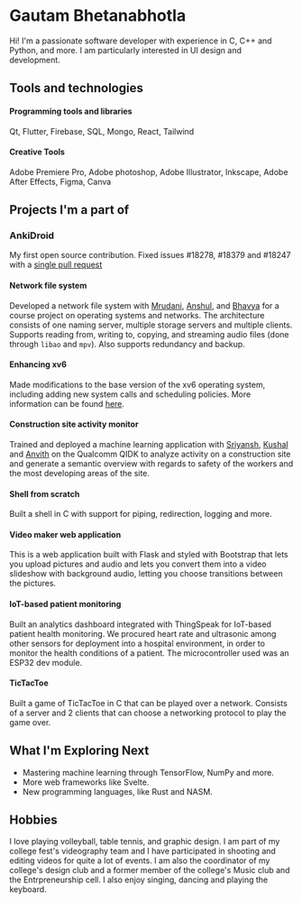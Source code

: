 # Gautam Bhetanabhotla

Hi! I'm a passionate software developer with experience in C, C++ and Python, and more. I am particularly interested in UI design and development.

## Tools and technologies

#### Programming tools and libraries
Qt, Flutter, Firebase, SQL, Mongo, React, Tailwind

#### Creative Tools
Adobe Premiere Pro, Adobe photoshop, Adobe Illustrator, Inkscape, Adobe After Effects, Figma, Canva

## Projects I'm a part of

### AnkiDroid
My first open source contribution. Fixed issues #18278, #18379 and #18247 with a [single pull request](https://github.com/ankidroid/Anki-Android/pull/18430)

#### Network file system
Developed a network file system with [Mrudani](https://github.com/MrudaniPimpalkhare), [Anshul](https://github.com/anshulbhagwat), and [Bhavya](https://github.com/thebhavyaahuja) for a course project on operating systems and networks. The architecture consists of one naming server, multiple storage servers and multiple clients. Supports reading from, writing to, copying, and streaming audio files (done through `libao` and `mpv`). Also supports redundancy and backup.

#### Enhancing xv6
Made modifications to the base version of the xv6 operating system, including adding new system calls and scheduling policies. More information can be found [here](https://github.com/gautambhetanabhotla/enhanced-xv6).

#### Construction site activity monitor
Trained and deployed a machine learning application with [Sriyansh](https://github.com/SANS-Surya-o), [Kushal](https://github.com/kushkushal439) and [Anvith](https://github.com/anvithrajr) on the Qualcomm QIDK to analyze activity on a construction site and generate a semantic overview with regards to safety of the workers and the most developing areas of the site.

#### Shell from scratch
Built a shell in C with support for piping, redirection, logging and more.

#### Video maker web application
This is a web application built with Flask and styled with Bootstrap that lets you upload pictures and audio and lets you convert them into a video slideshow with background audio, letting you choose transitions between the pictures.

#### IoT-based patient monitoring
Built an analytics dashboard integrated with ThingSpeak for IoT-based patient health monitoring. We procured heart rate and ultrasonic among other sensors for deployment into a hospital environment, in order to monitor the health conditions of a patient. The microcontroller used was an ESP32 dev module.

#### TicTacToe
Built a game of TicTacToe in C that can be played over a network. Consists of a server and 2 clients that can choose a networking protocol to play the game over.

## What I'm Exploring Next

- Mastering machine learning through TensorFlow, NumPy and more.
- More web frameworks like Svelte.
- New programming languages, like Rust and NASM.

## Hobbies

I love playing volleyball, table tennis, and graphic design. I am part of my college fest's videography team and I have participated in shooting and editing videos for quite a lot of events. I am also the coordinator of my college's design club and a former member of the college's Music club and the Entrpreneurship cell. I also enjoy singing, dancing and playing the keyboard.
